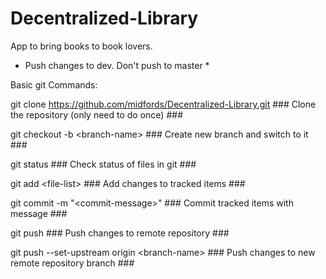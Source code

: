 # Decentralized-Library
App to bring books to book lovers.

* Push changes to dev. Don't push to master *

Basic git Commands:

git clone https://github.com/midfords/Decentralized-Library.git ### Clone the repository (only need to do once) ###

git checkout -b \<branch-name\> ### Create new branch and switch to it ###

git status ### Check status of files in git ###

git add \<file-list\> ### Add changes to tracked items ###

git commit -m "\<commit-message\>" ### Commit tracked items with message ###

git push ### Push changes to remote repository ###

git push --set-upstream origin \<branch-name\> ### Push changes to new remote repository branch ###
